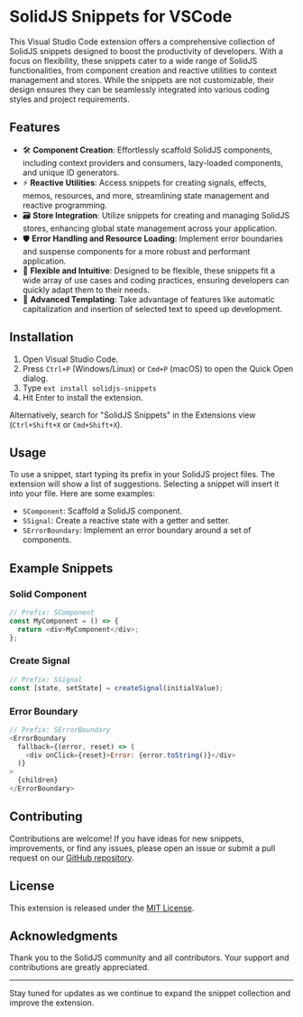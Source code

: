 # SolidJS Snippets for VSCode

This Visual Studio Code extension offers a comprehensive collection of SolidJS snippets designed to boost the productivity of developers. With a focus on flexibility, these snippets cater to a wide range of SolidJS functionalities, from component creation and reactive utilities to context management and stores. While the snippets are not customizable, their design ensures they can be seamlessly integrated into various coding styles and project requirements.

## Features

- 🛠️ **Component Creation**: Effortlessly scaffold SolidJS components, including context providers and consumers, lazy-loaded components, and unique ID generators.
- ⚡ **Reactive Utilities**: Access snippets for creating signals, effects, memos, resources, and more, streamlining state management and reactive programming.
- 🗃️ **Store Integration**: Utilize snippets for creating and managing SolidJS stores, enhancing global state management across your application.
- 🛡️ **Error Handling and Resource Loading**: Implement error boundaries and suspense components for a more robust and performant application.
- 🌟 **Flexible and Intuitive**: Designed to be flexible, these snippets fit a wide array of use cases and coding practices, ensuring developers can quickly adapt them to their needs.
- 🚀 **Advanced Templating**: Take advantage of features like automatic capitalization and insertion of selected text to speed up development.

## Installation

1. Open Visual Studio Code.
2. Press `Ctrl+P` (Windows/Linux) or `Cmd+P` (macOS) to open the Quick Open dialog.
3. Type `ext install solidjs-snippets`
4. Hit Enter to install the extension.

Alternatively, search for "SolidJS Snippets" in the Extensions view (`Ctrl+Shift+X` or `Cmd+Shift+X`).

## Usage

To use a snippet, start typing its prefix in your SolidJS project files. The extension will show a list of suggestions. Selecting a snippet will insert it into your file. Here are some examples:

- `SComponent`: Scaffold a SolidJS component.
- `SSignal`: Create a reactive state with a getter and setter.
- `SErrorBoundary`: Implement an error boundary around a set of components.

## Example Snippets

### Solid Component

```js
// Prefix: SComponent
const MyComponent = () => {
  return <div>MyComponent</div>;
};
```

### Create Signal

```js
// Prefix: SSignal
const [state, setState] = createSignal(initialValue);
```

### Error Boundary

```js
// Prefix: SErrorBoundary
<ErrorBoundary
  fallback={(error, reset) => (
    <div onClick={reset}>Error: {error.toString()}</div>
  )}
>
  {children}
</ErrorBoundary>
```

## Contributing

Contributions are welcome! If you have ideas for new snippets, improvements, or find any issues, please open an issue or submit a pull request on our [GitHub repository](https://github.com/blazeshomida/solidjs-snippets).

## License

This extension is released under the [MIT License](LICENSE).

## Acknowledgments

Thank you to the SolidJS community and all contributors. Your support and contributions are greatly appreciated.

---

Stay tuned for updates as we continue to expand the snippet collection and improve the extension.
